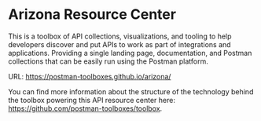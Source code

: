 # Arizona Resource Center
This is a toolbox of API collections, visualizations, and tooling to help developers discover and put APIs to work as part of integrations and applications. Providing a single landing page, documentation, and Postman collections that can be easily run using the Postman platform.

URL: https://postman-toolboxes.github.io/arizona/

You can find more information about the structure of the technology behind the toolbox powering this API resource center here: https://github.com/postman-toolboxes/toolbox.
